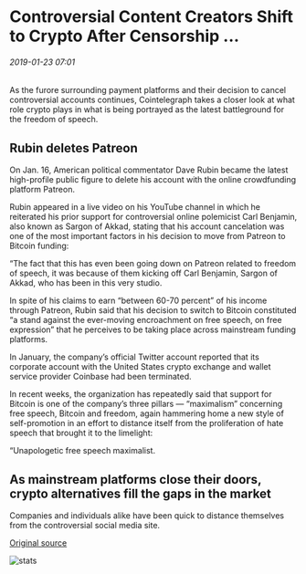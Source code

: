 # Controversial Content Creators Shift to Crypto After Censorship ...

###### 2019-01-23 07:01

As the furore surrounding payment platforms and their decision to cancel controversial accounts continues, Cointelegraph takes a closer look at what role crypto plays in what is being portrayed as the latest battleground for the freedom of speech.

## Rubin deletes Patreon

On Jan. 16, American political commentator Dave Rubin became the latest high-profile public figure to delete his account with the online crowdfunding platform Patreon.

Rubin appeared in a live video on his YouTube channel in which he reiterated his prior support for controversial online polemicist Carl Benjamin, also known as Sargon of Akkad, stating that his account cancelation was one of the most important factors in his decision to move from Patreon to Bitcoin funding:

“The fact that this has even been going down on Patreon related to freedom of speech, it was because of them kicking off Carl Benjamin, Sargon of Akkad, who has been in this very studio.

In spite of his claims to earn “between 60-70 percent” of his income through Patreon, Rubin said that his decision to switch to Bitcoin constituted “a stand against the ever-moving encroachment on free speech, on free expression” that he perceives to be taking place across mainstream funding platforms.

In January, the company’s official Twitter account reported that its corporate account with the United States crypto exchange and wallet service provider Coinbase had been terminated.

In recent weeks, the organization has repeatedly said that support for Bitcoin is one of the company’s three pillars — “maximalism” concerning free speech, Bitcoin and freedom, again hammering home a new style of self-promotion in an effort to distance itself from the proliferation of hate speech that brought it to the limelight:

“Unapologetic free speech maximalist.

## As mainstream platforms close their doors, crypto alternatives fill the gaps in the market

Companies and individuals alike have been quick to distance themselves from the controversial social media site.

[Original source](https://cointelegraph.com/news/controversial-content-creators-shift-to-crypto-after-censorship)

![stats](https://c.statcounter.com/11760860/0/a89fa40b/1/ "stats")